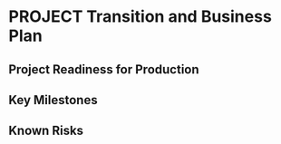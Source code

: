 # PROJECT Transition and Business Plan

## Project Readiness for Production

## Key Milestones

## Known Risks